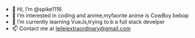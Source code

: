 - 👋 Hi, I’m @spike1116
- 👀 I’m interested in coding and anime,myfaorite anime is CowBoy bebop
- 🌱 I’m currently learning VueJs,trying to b a full stack develper
- 📫 Contact me at leileiextraordinary@gmail.com

<!---
spike1116/spike1116 is a ✨ special ✨ repository because its `README.md` (this file) appears on your GitHub profile.
You can click the Preview link to take a look at your changes.
--->
